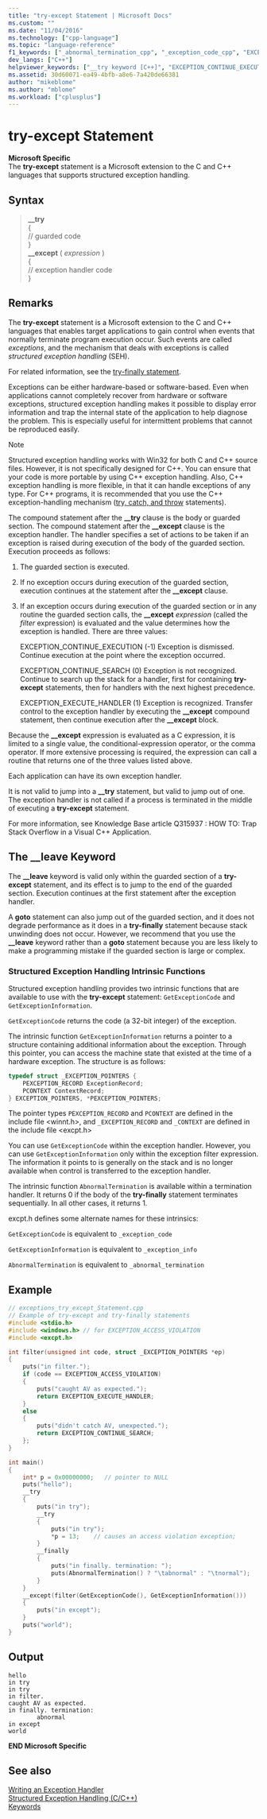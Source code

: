 ```yaml
---
title: "try-except Statement | Microsoft Docs"
ms.custom: ""
ms.date: "11/04/2016"
ms.technology: ["cpp-language"]
ms.topic: "language-reference"
f1_keywords: ["_abnormal_termination_cpp", "_exception_code_cpp", "EXCEPTION_CONTINUE_SEARCH", "_exception_info", "__except", "EXCEPTION_CONTINUE_EXECUTION", "_exception_code", "__except_cpp", "_exception_info_cpp", "EXCEPTION_EXECUTE_HANDLER", "_abnormal_termination"]
dev_langs: ["C++"]
helpviewer_keywords: ["__try keyword [C++]", "EXCEPTION_CONTINUE_EXECUTION macro", "EXCEPTION_CONTINUE_SEARCH macro", "EXCEPTION_EXECUTE_HANDLER macro", "GetExceptionCode function", "try-catch keyword [C++], try-except keyword [C++]", "_exception_code keyword [C++]", "try-except keyword [C++]", "_exception_info keyword [C++]", "_abnormal_termination keyword [C++]"]
ms.assetid: 30d60071-ea49-4bfb-a8e6-7a420de66381
author: "mikeblome"
ms.author: "mblome"
ms.workload: ["cplusplus"]
---
```

# try-except Statement

**Microsoft Specific**  
The **try-except** statement is a Microsoft extension to the C and C++ languages that supports structured exception handling.  

## Syntax  
  
> **__try**   
> {  
>    // guarded code  
> }  
> **__except** ( *expression* )  
> {  
>    // exception handler code  
> }  

## Remarks

The **try-except** statement is a Microsoft extension to the C and C++ languages that enables target applications to gain control when events that normally terminate program execution occur. Such events are called *exceptions*, and the mechanism that deals with exceptions is called *structured exception handling* (SEH).

For related information, see the [try-finally statement](../cpp/try-finally-statement.md).

Exceptions can be either hardware-based or software-based. Even when applications cannot completely recover from hardware or software exceptions, structured exception handling makes it possible to display error information and trap the internal state of the application to help diagnose the problem. This is especially useful for intermittent problems that cannot be reproduced easily.

> [!NOTE]
> Structured exception handling works with Win32 for both C and C++ source files. However, it is not specifically designed for C++. You can ensure that your code is more portable by using C++ exception handling. Also, C++ exception handling is more flexible, in that it can handle exceptions of any type. For C++ programs, it is recommended that you use the C++ exception-handling mechanism ([try, catch, and throw](../cpp/try-throw-and-catch-statements-cpp.md) statements).

The compound statement after the **__try** clause is the body or guarded section. The compound statement after the **__except** clause is the exception handler. The handler specifies a set of actions to be taken if an exception is raised during execution of the body of the guarded section. Execution proceeds as follows:

1. The guarded section is executed.

2. If no exception occurs during execution of the guarded section, execution continues at the statement after the **__except** clause.  

3. If an exception occurs during execution of the guarded section or in any routine the guarded section calls, the **__except** *expression* (called the *filter* expression) is evaluated and the value determines how the exception is handled. There are three values:

   EXCEPTION_CONTINUE_EXECUTION (-1) Exception is dismissed. Continue execution at the point where the exception occurred.

   EXCEPTION_CONTINUE_SEARCH (0) Exception is not recognized. Continue to search up the stack for a handler, first for containing **try-except** statements, then for handlers with the next highest precedence.

   EXCEPTION_EXECUTE_HANDLER (1) Exception is recognized. Transfer control to the exception handler by executing the **__except** compound statement, then continue execution after the **__except** block.

Because the **__except** expression is evaluated as a C expression, it is limited to a single value, the conditional-expression operator, or the comma operator. If more extensive processing is required, the expression can call a routine that returns one of the three values listed above.

Each application can have its own exception handler.

It is not valid to jump into a **__try** statement, but valid to jump out of one. The exception handler is not called if a process is terminated in the middle of executing a **try-except** statement.  
  
For more information, see Knowledge Base article Q315937 : HOW TO: Trap Stack Overflow in a Visual C++ Application.  
  
## The __leave Keyword

The **__leave** keyword is valid only within the guarded section of a **try-except** statement, and its effect is to jump to the end of the guarded section. Execution continues at the first statement after the exception handler.

A **goto** statement can also jump out of the guarded section, and it does not degrade performance as it does in a **try-finally** statement because stack unwinding does not occur. However, we recommend that you use the **__leave** keyword rather than a **goto** statement because you are less likely to make a programming mistake if the guarded section is large or complex.

### Structured Exception Handling Intrinsic Functions

Structured exception handling provides two intrinsic functions that are available to use with the **try-except** statement: `GetExceptionCode` and `GetExceptionInformation`.

`GetExceptionCode` returns the code (a 32-bit integer) of the exception.

The intrinsic function `GetExceptionInformation` returns a pointer to a structure containing additional information about the exception. Through this pointer, you can access the machine state that existed at the time of a hardware exception. The structure is as follows:

```cpp  
typedef struct _EXCEPTION_POINTERS {
    PEXCEPTION_RECORD ExceptionRecord;
    PCONTEXT ContextRecord;
} EXCEPTION_POINTERS, *PEXCEPTION_POINTERS; 
```  

The pointer types `PEXCEPTION_RECORD` and `PCONTEXT` are defined in the include file \<winnt.h>, and `_EXCEPTION_RECORD` and `_CONTEXT` are defined in the include file \<excpt.h>

You can use `GetExceptionCode` within the exception handler. However, you can use `GetExceptionInformation` only within the exception filter expression. The information it points to is generally on the stack and is no longer available when control is transferred to the exception handler.

The intrinsic function `AbnormalTermination` is available within a termination handler. It returns 0 if the body of the **try-finally** statement terminates sequentially. In all other cases, it returns 1.

excpt.h defines some alternate names for these intrinsics:

`GetExceptionCode` is equivalent to `_exception_code`

 `GetExceptionInformation` is equivalent to `_exception_info`

 `AbnormalTermination` is equivalent to `_abnormal_termination`
  
## Example

```cpp
// exceptions_try_except_Statement.cpp
// Example of try-except and try-finally statements
#include <stdio.h>
#include <windows.h> // for EXCEPTION_ACCESS_VIOLATION
#include <excpt.h>

int filter(unsigned int code, struct _EXCEPTION_POINTERS *ep)
{
    puts("in filter.");
    if (code == EXCEPTION_ACCESS_VIOLATION)
    {
        puts("caught AV as expected.");
        return EXCEPTION_EXECUTE_HANDLER;
    }
    else
    {
        puts("didn't catch AV, unexpected.");
        return EXCEPTION_CONTINUE_SEARCH;
    };
}

int main()
{
    int* p = 0x00000000;   // pointer to NULL
    puts("hello");
    __try
    {
        puts("in try");
        __try
        {
            puts("in try");
            *p = 13;    // causes an access violation exception;
        }
        __finally
        {
            puts("in finally. termination: ");
            puts(AbnormalTermination() ? "\tabnormal" : "\tnormal");
        }
    }
    __except(filter(GetExceptionCode(), GetExceptionInformation()))
    {
        puts("in except");
    }
    puts("world");
}
```
  
## Output  
  
```Output 
hello  
in try  
in try  
in filter.  
caught AV as expected.  
in finally. termination:  
        abnormal  
in except  
world  
```  

**END Microsoft Specific**  

## See also
 [Writing an Exception Handler](../cpp/writing-an-exception-handler.md)   
 [Structured Exception Handling (C/C++)](../cpp/structured-exception-handling-c-cpp.md)   
 [Keywords](../cpp/keywords-cpp.md)
